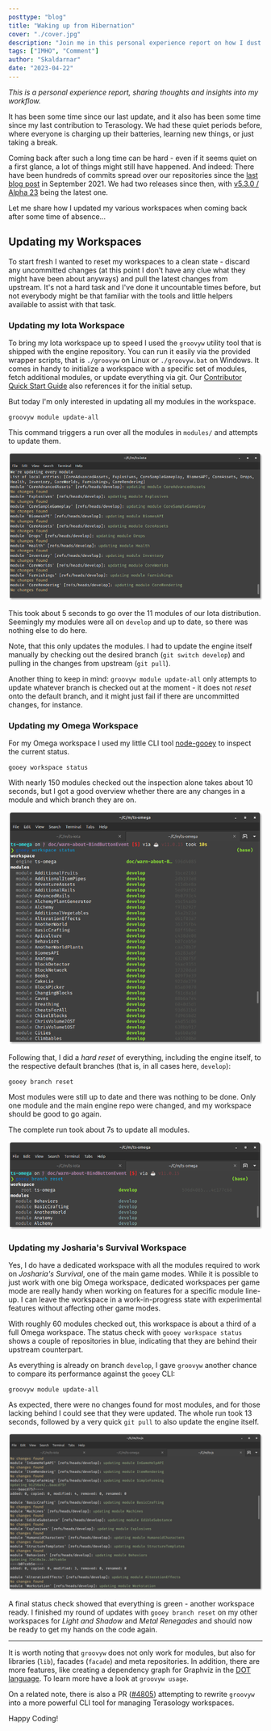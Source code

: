 ```yaml
---
posttype: "blog"
title: "Waking up from Hibernation"
cover: "./cover.jpg"
description: "Join me in this personal experience report on how I dust off and update my Terasology workspaces."
tags: ["IMHO", "Comment"]
author: "Skaldarnar"
date: "2023-04-22"
---
```


_This is a personal experience report, sharing thoughts and insights into my workflow._

It has been some time since our last update, and it also has been some time since my last contribution to Terasology.
We had these quiet periods before, where everyone is charging up their batteries, learning new things, or just taking a break. 

Coming back after such a long time can be hard - even if it seems quiet on a first glance, a lot of things might still have happened.
And indeed: There have been hundreds of commits spread over our repositories since the [last blog post](/blog/tera-spotlight-gsoc-2021-final-show-tell/) in September 2021. 
We had two releases since then, with [v5.3.0 / Alpha 23](https://github.com/MovingBlocks/Terasology/releases/tag/v5.3.0) being the latest one.

Let me share how I updated my various workspaces when coming back after some time of absence...

## Updating my Workspaces

To start fresh I wanted to reset my workspaces to a clean state - discard any uncommitted changes (at this point I don't have any clue what they might have been about anyways) and pull the latest changes from upstream.
It's not a hard task and I've done it uncountable times before, but not everybody might be that familiar with the tools and little helpers available to assist with that task.

### Updating my Iota Workspace

To bring my Iota workspace up to speed I used the `groovyw` utility tool that is shipped with the engine repository.
You can run it easily via the provided wrapper scripts, that is `./groovyw` on Linux or `./groovyw.bat` on Windows.
It comes in handy to initialize a workspace with a specific set of modules, fetch additional modules, or update everything via git.
Our [Contributor Quick Start Guide](http://terasology.org/Terasology/#/Contributor-Quick-Start?id=set-up-your-terasology-development-workspace) also references it for the initial setup.

But today I'm only interested in updating all my modules in the workspace.

```
groovyw module update-all
```

This command triggers a run over all the modules in `modules/` and attempts to update them. 

![](./groovyw-update-all-iota.png)

This took about 5 seconds to go over the 11 modules of our Iota distribution.
Seemingly my modules were all on `develop` and up to date, so there was nothing else to do here.

Note, that this only updates the modules. 
I had to update the engine itself manually by checking out the desired branch (`git switch develop`) and pulling in the changes from upstream (`git pull`).

Another thing to keep in mind: `groovyw module update-all` only attempts to update whatever branch is checked out at the moment - it does not _reset_ onto the default branch, and it might just fail if there are uncommitted changes, for instance.

### Updating my Omega Workspace

For my Omega workspace I used my little CLI tool [node-gooey](https://github.com/skaldarnar/node-gooey) to inspect the current status.

```
gooey workspace status
```

With nearly 150 modules checked out the inspection alone takes about 10 seconds, but I got a good overview whether there are any changes in a module and which branch they are on.

![](node-gooey-status-omega.png)

Following that, I did a _hard reset_ of everything, including the engine itself, to the respective default branches (that is, in all cases here, `develop`):

```
gooey branch reset
```

Most modules were still up to date and there was nothing to be done.
Only one module and the main engine repo were changed, and my workspace should be good to go again. 

The complete run took about 7s to update all modules.

![](node-gooey-branch-reset-omega.png)

### Updating my Josharia's Survival Workspace

Yes, I do have a dedicated workspace with all the modules required to work on _Josharia's Survival_, one of the main game modes. 
While it is possible to just work with one big Omega workspace, dedicated workspaces per game mode are really handy when working on features for a specific module line-up. 
I can leave the workspace in a work-in-progress state with experimental features without affecting other game modes.

With roughly 60 modules checked out, this workspace is about a third of a full Omega workspace. 
The status check with `gooey workspace status` shows a couple of repositories in blue, indicating that they are behind their upstream counterpart. 

As everything is already on branch `develop`, I gave `groovyw` another chance to compare its performance against the `gooey` CLI:

```
groovyw module update-all
```

As expected, there were no changes found for most modules, and for those lacking behind I could see that they were updated.
The whole run took 13 seconds, followed by a very quick `git pull` to also update the engine itself.

![](groovyw-update-all-js.png)

A final status check showed that everything is green - another workspace ready.
I finished my round of updates with `gooey branch reset` on my other workspaces for _Light and Shadow_ and _Metal Renegades_ and should now be ready to get my hands on the code again.

---

It is worth noting that `groovyw` does not only work for modules, but also for libraries (`lib`), facades (`facade`) and meta repositories.
In addition, there are more features, like creating a dependency graph for Graphviz in the [DOT language](https://graphviz.org/doc/info/lang.html).
To learn more have a look at `groovyw usage`.

On a related note, there is also a PR ([#4805](https://github.com/MovingBlocks/Terasology/pull/4805)) attempting to rewrite `groovyw` into a more powerful CLI tool for managing Terasology workspaces.

Happy Coding!